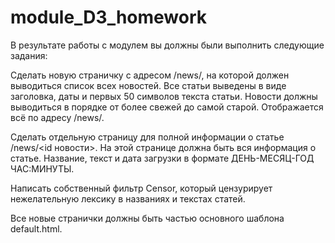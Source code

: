 # module_D3_homework

В результате работы с модулем вы должны были выполнить следующие задания:

Сделать новую страничку с адресом /news/, на которой должен выводиться список всех новостей.
Все статьи выведены в виде заголовка, даты и первых 50 символов текста статьи.
Новости должны выводиться в порядке от более свежей до самой старой. Отображается всё по адресу /news/.

Сделать отдельную страницу для полной информации о статье /news/<id новости>. На этой странице должна быть вся информация о статье. Название, текст и дата загрузки в формате ДЕНЬ-МЕСЯЦ-ГОД ЧАС:МИНУТЫ.

Написать собственный фильтр Censor, который цензурирует нежелательную лексику в названиях и текстах статей.

Все новые странички должны быть частью основного шаблона default.html.
